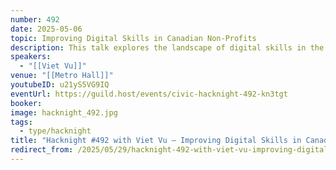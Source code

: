 ```yaml
---
number: 492
date: 2025-05-06
topic: Improving Digital Skills in Canadian Non-Profits
description: This talk explores the landscape of digital skills in the non-profit sector in Canada. It explores both research and strategies that organizations can use to invest in the digital skills of their workforce.
speakers:
  - "[[Viet Vu]]"
venue: "[[Metro Hall]]"
youtubeID: u21yS5VG9IQ
eventUrl: https://guild.host/events/civic-hacknight-492-kn3tgt
booker:
image: hacknight_492.jpg
tags:
  - type/hacknight
title: "Hacknight #492 with Viet Vu – Improving Digital Skills in Canadian Non-Profits"
redirect_from: /2025/05/29/hacknight-492-with-viet-vu-improving-digital-skills-in-canadian-non-profits/
---
```

